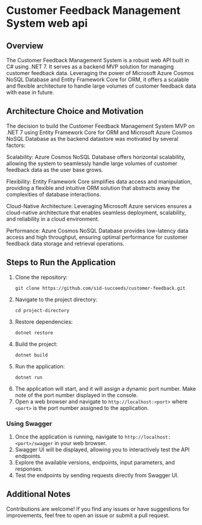 # Customer Feedback Management System web api

## Overview

The Customer Feedback Management System is a robust web API built in C# using .NET 7. It serves as a backend MVP solution for managing customer feedback data. Leveraging the power of Microsoft Azure Cosmos NoSQL Database and Entity Framework Core for ORM, it offers a scalable and flexible architecture to handle large volumes of customer feedback data with ease in future. 

## Architecture Choice and Motivation

The decision to build the Customer Feedback Management System MVP on .NET 7 using Entity Framework Core for ORM and Microsoft Azure Cosmos NoSQL Database as the backend datastore was motivated by several factors:

Scalability: Azure Cosmos NoSQL Database offers horizontal scalability, allowing the system to seamlessly handle large volumes of customer feedback data as the user base grows.

Flexibility: Entity Framework Core simplifies data access and manipulation, providing a flexible and intuitive ORM solution that abstracts away the complexities of database interactions.

Cloud-Native Architecture: Leveraging Microsoft Azure services ensures a cloud-native architecture that enables seamless deployment, scalability, and reliability in a cloud environment.

Performance: Azure Cosmos NoSQL Database provides low-latency data access and high throughput, ensuring optimal performance for customer feedback data storage and retrieval operations.

## Steps to Run the Application

1. Clone the repository:
   ```
   git clone https://github.com/sid-succeeds/customer-feedback.git
   ```
2. Navigate to the project directory:
   ```
   cd project-directory
   ```
3. Restore dependencies:
   ```
   dotnet restore
   ```
4. Build the project:
   ```
   dotnet build
   ```
5. Run the application:
   ```
   dotnet run
   ```
6. The application will start, and it will assign a dynamic port number. Make note of the port number displayed in the console.
7. Open a web browser and navigate to `http://localhost:<port>` where `<port>` is the port number assigned to the application.

### Using Swagger

1. Once the application is running, navigate to `http://localhost:<port>/swagger` in your web browser.
2. Swagger UI will be displayed, allowing you to interactively test the API endpoints.
3. Explore the available versions, endpoints, input parameters, and responses.
4. Test the endpoints by sending requests directly from Swagger UI.

## Additional Notes

Contributions are welcome! If you find any issues or have suggestions for improvements, feel free to open an issue or submit a pull request.
